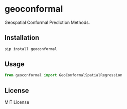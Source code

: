 # geoconformal

Geospatial Conformal Prediction Methods.

## Installation

```bash
pip install geoconformal
```

## Usage

```python
from geoconformal import GeoConformalSpatialRegression
```

## License
MIT License
